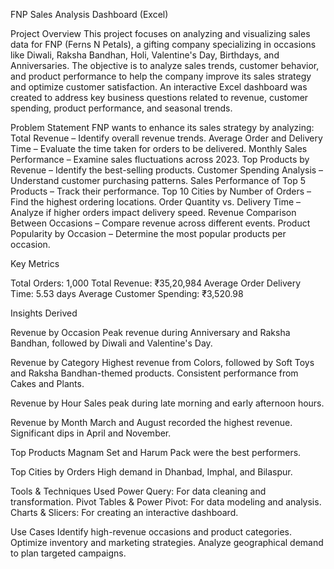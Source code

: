 FNP Sales Analysis Dashboard (Excel)

Project Overview
This project focuses on analyzing and visualizing sales data for FNP (Ferns N Petals), a gifting company specializing in occasions like Diwali, Raksha Bandhan, Holi, Valentine's Day, Birthdays, and Anniversaries. The objective is to analyze sales trends, customer behavior, and product performance to help the company improve its sales strategy and optimize customer satisfaction.
An interactive Excel dashboard was created to address key business questions related to revenue, customer spending, product performance, and seasonal trends.

Problem Statement
FNP wants to enhance its sales strategy by analyzing:
Total Revenue – Identify overall revenue trends.
Average Order and Delivery Time – Evaluate the time taken for orders to be delivered.
Monthly Sales Performance – Examine sales fluctuations across 2023.
Top Products by Revenue – Identify the best-selling products.
Customer Spending Analysis – Understand customer purchasing patterns.
Sales Performance of Top 5 Products – Track their performance.
Top 10 Cities by Number of Orders – Find the highest ordering locations.
Order Quantity vs. Delivery Time – Analyze if higher orders impact delivery speed.
Revenue Comparison Between Occasions – Compare revenue across different events.
Product Popularity by Occasion – Determine the most popular products per 
occasion.

Key Metrics

Total Orders: 1,000
Total Revenue: ₹35,20,984
Average Order Delivery Time: 5.53 days
Average Customer Spending: ₹3,520.98

Insights Derived

Revenue by Occasion
Peak revenue during Anniversary and Raksha Bandhan, followed by Diwali and Valentine's Day.

Revenue by Category
Highest revenue from Colors, followed by Soft Toys and Raksha Bandhan-themed products.
Consistent performance from Cakes and Plants.

Revenue by Hour
Sales peak during late morning and early afternoon hours.

Revenue by Month
March and August recorded the highest revenue.
Significant dips in April and November.

Top Products
Magnam Set and Harum Pack were the best performers.

Top Cities by Orders
High demand in Dhanbad, Imphal, and Bilaspur.

Tools & Techniques Used
Power Query: For data cleaning and transformation.
Pivot Tables & Power Pivot: For data modeling and analysis.
Charts & Slicers: For creating an interactive dashboard.

Use Cases
Identify high-revenue occasions and product categories.
Optimize inventory and marketing strategies.
Analyze geographical demand to plan targeted campaigns.
